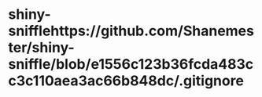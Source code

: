 # shiny-snifflehttps://github.com/Shanemester/shiny-sniffle/blob/e1556c123b36fcda483cc3c110aea3ac66b848dc/.gitignore
